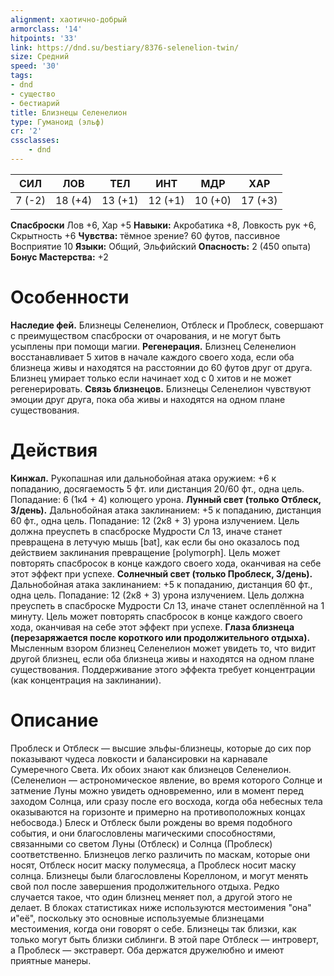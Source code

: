 ```yaml
---
alignment: хаотично-добрый
armorclass: '14'
hitpoints: '33'
link: https://dnd.su/bestiary/8376-selenelion-twin/
size: Средний
speed: '30'
tags:
- dnd
- существо
- бестиарий
title: Близнецы Селенелион
type: Гуманоид (эльф)
cr: '2'
cssclasses:
    - dnd
---
```



| СИЛ | ЛОВ | ТЕЛ | ИНТ | МДР | ХАР |
|---|---|---|---|---|---|
| 7 (-2) | 18 (+4) | 13 (+1) | 12 (+1) | 10 (+0) | 17 (+3) |
**Спасброски** Лов +6, Хар +5
**Навыки:** Акробатика +8, Ловкость рук +6, Скрытность +6
**Чувства:** тёмное зрение? 60 футов, пассивное Восприятие 10
**Языки:** Общий, Эльфийский
**Опасность:** 2 (450 опыта)
**Бонус Мастерства:** +2


# Особенности
**Наследие фей.** Близнецы Селенелион, Отблеск и Проблеск, совершают с преимуществом спасброски от очарования, и не могут быть усыплены при помощи магии.
**Регенерация.** Близнец Селенелион восстанавливает 5 хитов в начале каждого своего хода, если оба близнеца живы и находятся на расстоянии до 60 футов друг от друга. Близнец умирает только если начинает ход с 0 хитов и не может регенерировать.
**Связь близнецов.** Близнецы Селенелион чувствуют эмоции друг друга, пока оба живы и находятся на одном плане существования.


# Действия
**Кинжал.** Рукопашная или дальнобойная атака оружием: +6 к попаданию, досягаемость 5 фт. или дистанция 20/60 фт., одна цель. Попадание: 6 (1к4 + 4) колющего урона.
**Лунный свет (только Отблеск, 3/день).** Дальнобойная атака заклинанием: +5 к попаданию, дистанция 60 фт., одна цель. Попадание: 12 (2к8 + 3) урона излучением. Цель должна преуспеть в спасброске Мудрости Сл 13, иначе станет превращена в летучую мышь [bat], как если бы оно оказалось под действием заклинания превращение [polymorph]. Цель может повторять спасбросок в конце каждого своего хода, оканчивая на себе этот эффект при успехе.
**Солнечный свет (только Проблеск, 3/день).** Дальнобойная атака заклинанием: +5 к попаданию, дистанция 60 фт., одна цель. Попадание: 12 (2к8 + 3) урона излучением. Цель должна преуспеть в спасброске Мудрости Сл 13, иначе станет ослеплённой на 1 минуту. Цель может повторять спасбросок в конце каждого своего хода, оканчивая на себе этот эффект при успехе.
**Глаза близнеца (перезаряжается после короткого или продолжительного отдыха).** Мысленным взором близнец Селенелион может увидеть то, что видит другой близнец, если оба близнеца живы и находятся на одном плане существования. Поддерживание этого эффекта требует концентрации (как концентрация на заклинании).


# Описание
Проблеск и Отблеск — высшие эльфы-близнецы, которые до сих пор показывают чудеса ловкости и балансировки на карнавале Сумеречного Света. Их обоих знают как близнецов Селенелион. (Селенелион — астрономическое явление, во время которого Солнце и затмение Луны можно увидеть одновременно, или в момент перед заходом Солнца, или сразу после его восхода, когда оба небесных тела оказываются на горизонте и примерно на противоположных концах небосвода.) Блеск и Отблеск были рождены во время подобного события, и они благословлены магическими способностями, связанными со светом Луны (Отблеск) и Солнца (Проблеск) соответственно. Близнецов легко различить по маскам, которые они носят, Отблеск носит маску полумесяца, а Проблеск носит маску солнца. Близнецы были благословлены Кореллоном, и могут менять свой пол после завершения продолжительного отдыха. Редко случается такое, что один близнец меняет пол, а другой этого не делает. В блоках статистиках ниже используются местоимения "она" и"её", поскольку это основные используемые близнецами местоимения, когда они говорят о себе. Близнецы так близки, как только могут быть близки сиблинги. В этой паре Отблеск — интроверт, а Проблеск — экстраверт. Оба держатся дружелюбно и имеют приятные манеры.